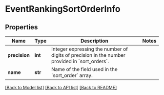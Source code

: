 # EventRankingSortOrderInfo

## Properties
Name | Type | Description | Notes
------------ | ------------- | ------------- | -------------
**precision** | **int** | Integer expressing the number of digits of precision in the number provided in &#x60;sort_orders&#x60;. | 
**name** | **str** | Name of the field used in the &#x60;sort_order&#x60; array. | 

[[Back to Model list]](../README.md#documentation-for-models) [[Back to API list]](../README.md#documentation-for-api-endpoints) [[Back to README]](../README.md)


